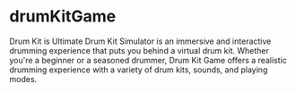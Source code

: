 # drumKitGame
Drum Kit is Ultimate Drum Kit Simulator is an immersive and interactive drumming experience that puts you behind a virtual drum kit. Whether you're a beginner or a seasoned drummer, Drum Kit Game offers a realistic drumming experience with a variety of drum kits, sounds, and playing modes.
